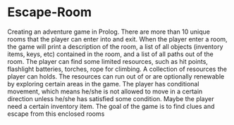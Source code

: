 # Escape-Room

Creating an adventure game in Prolog. There are more than 10 unique rooms that the player can enter into and exit. When the player enter a room, the game will print a description of the room, a list of all objects (inventory items, keys, etc) contained in the room, and a list of all paths out of the room. The player can find some limited resources, such as hit points, flashlight batteries, torches, rope for climbing. A collection of resources the player can holds. The resources can run out of or are optionally renewable by exploring certain areas in the game. The player has conditional movement, which means he/she is not allowed to move in a certain direction unless he/she has satisfied some condition. Maybe the player need a certain inventory item.  The goal of the game is to find clues and escape from this enclosed rooms
